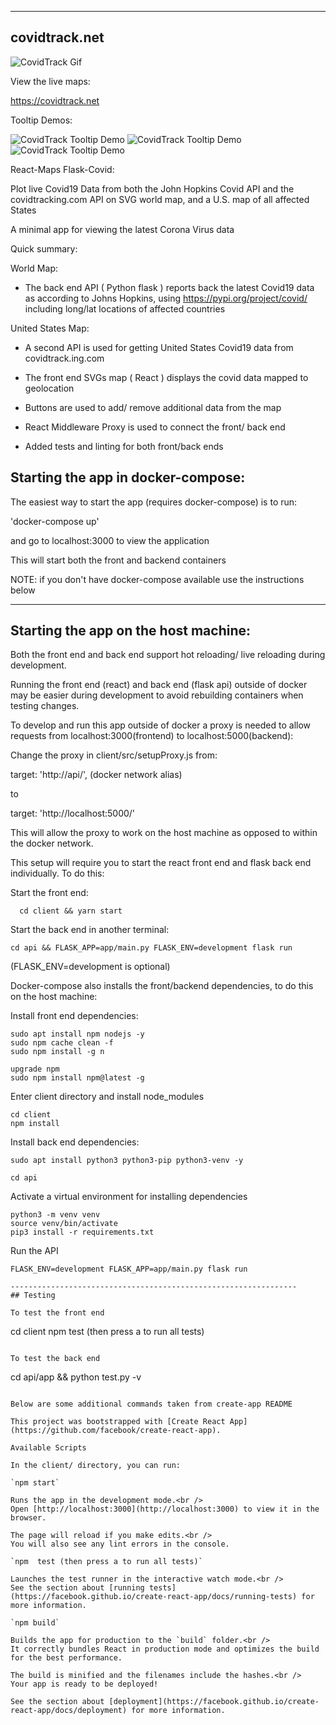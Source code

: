 ---------------------------------------------------
## covidtrack.net
![CovidTrack Gif](covidtrack.net.gif)

View the live maps:

https://covidtrack.net

Tooltip Demos:

![CovidTrack Tooltip Demo](/demoImages/kansasTooltip.png)
![CovidTrack Tooltip Demo](/demoImages/coloradoTooltip.png)
![CovidTrack Tooltip Demo](/demoImages/californiaTooltip.png)


React-Maps Flask-Covid:

Plot live Covid19 Data from both the John Hopkins Covid API and the covidtracking.com API on SVG world map, and a U.S. map of all affected States

A minimal app for viewing the latest Corona Virus data

Quick summary:

World Map:
- The back end API ( Python flask ) reports back the latest Covid19 data as according to Johns Hopkins, using https://pypi.org/project/covid/ including long/lat locations of affected countries

United States Map:
- A second API is used for getting United States Covid19 data from covidtrack.ing.com

- The front end SVGs map ( React ) displays the covid data mapped to geolocation 
- Buttons are used to add/ remove additional data from the map

- React Middleware Proxy is used to connect the front/ back end

- Added tests and linting for both front/back ends

## Starting the app in docker-compose:

The easiest way to start the app (requires docker-compose) is to run:

'docker-compose up'

and go to localhost:3000 to view the application

This will start both the front and backend containers

NOTE: if you don't have docker-compose available use the instructions below

-----------------------------------------------------

## Starting the app on the host machine:

Both the front end and back end support hot reloading/ live reloading during development.

Running the front end (react) and back end (flask api) outside of docker may be easier during development to avoid rebuilding containers when testing changes.

To develop and run this app outside of docker a proxy is needed to allow requests from localhost:3000(frontend) to localhost:5000(backend):

Change the proxy in client/src/setupProxy.js from:

  target: 'http://api/', (docker network alias)

  to

  target: 'http://localhost:5000/'

This will allow the proxy to work on the host machine as opposed to within the docker network.

This setup will require you to start the react front end and flask back end individually. To do this:

Start the front end:
```
  cd client && yarn start
```

Start the back end in another terminal:
```
cd api && FLASK_APP=app/main.py FLASK_ENV=development flask run
```
(FLASK_ENV=development is optional)


Docker-compose also installs the front/backend dependencies, to do this on the host machine:

Install front end dependencies:
```
sudo apt install npm nodejs -y
sudo npm cache clean -f
sudo npm install -g n

upgrade npm
sudo npm install npm@latest -g
```

Enter client directory and install node_modules
```
cd client
npm install
```

Install back end dependencies:
```
sudo apt install python3 python3-pip python3-venv -y

cd api
```
Activate a virtual environment for installing dependencies
```
python3 -m venv venv
source venv/bin/activate
pip3 install -r requirements.txt
```
Run the API

```
FLASK_ENV=development FLASK_APP=app/main.py flask run
```
```
----------------------------------------------------------------
## Testing

To test the front end
```
cd client
npm  test (then press a to run all tests)
```

To test the back end
```
cd api/app && python test.py -v
```

Below are some additional commands taken from create-app README

This project was bootstrapped with [Create React App](https://github.com/facebook/create-react-app).

Available Scripts

In the client/ directory, you can run:

`npm start`

Runs the app in the development mode.<br />
Open [http://localhost:3000](http://localhost:3000) to view it in the browser.

The page will reload if you make edits.<br />
You will also see any lint errors in the console.

`npm  test (then press a to run all tests)`

Launches the test runner in the interactive watch mode.<br />
See the section about [running tests](https://facebook.github.io/create-react-app/docs/running-tests) for more information.

`npm build`

Builds the app for production to the `build` folder.<br />
It correctly bundles React in production mode and optimizes the build for the best performance.

The build is minified and the filenames include the hashes.<br />
Your app is ready to be deployed!

See the section about [deployment](https://facebook.github.io/create-react-app/docs/deployment) for more information.
